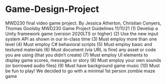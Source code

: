 # Game-Design-Project
MWD230 final video game project. By Jessica Atherton, Christian Conyers, Thomas Goolsby
MWD230 Game Project Guidelines 11/11/21
(1) Develop a Unity framework game (version 2020LTS or higher)
(2) Use the new input system API as shown in our in-class time
(3) Must employ more than one level
(4) Must employ C# behavioral scripts
(5) Must employ basic and textured materials
(6) Must document (via URL is fine) any asset or code you are using (that you didn’t create)
(7) Must employ UI elements to display game scores, messages or story
(8) Must employ your own sounds (or borrowed audio files)
(9) Must have background game music
(10) Must be fun to play!
We decided to go with a minimal 1st person zombie maze game 
